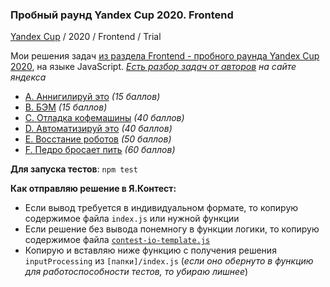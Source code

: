 ### Пробный раунд Yandex Cup 2020. Frontend

[Yandex Cup](https://yandex.ru/cup/frontend/) / 2020 / Frontend / Trial

Мои решения задач [из раздела Frontend - пробного раунда Yandex Cup 2020](https://contest.yandex.ru/contest/19380), на языке JavaScript.
[_Есть разбор задач от авторов_](https://yandex.ru/cup/frontend/analysis/) _на сайте яндекса_

- [A. Аннигилируй это](https://github.com/feeedback/yandex-cup/tree/main/2020/frontend/trial/A) _(15 баллов)_
- [B. БЭМ](https://github.com/feeedback/yandex-cup/tree/main/2020/frontend/trial/B) _(15 баллов)_
- [C. Отладка кофемашины](https://github.com/feeedback/yandex-cup/tree/main/2020/frontend/trial/C) _(40 баллов)_
- [D. Автоматизируй это](https://github.com/feeedback/yandex-cup/tree/main/2020/frontend/trial/D) _(40 баллов)_
- [E. Восстание роботов](https://github.com/feeedback/yandex-cup/tree/main/2020/frontend/trial/E) _(50 баллов)_
- [F. Педро бросает пить](https://github.com/feeedback/yandex-cup/tree/main/2020/frontend/trial/F) _(60 баллов)_

**Для запуска тестов**: `npm test`

**Как отправляю решение в Я.Контест:**

- Если вывод требуется в индивидуальном формате, то копирую содержимое файла `index.js` или нужной функции
- Если решение без вывода понемногу в функции логики, то копирую содержимое файла [`contest-io-template.js`](https://github.com/feeedback/yandex-cup/tree/main/2020/frontend/trial/contest-io-template.js)
- Копирую и вставляю ниже функцию с получения решения `inputProcessing` из `[папки]/index.js` (_если оно обернуто в функцию для работоспособности тестов, то убираю лишнее_)
